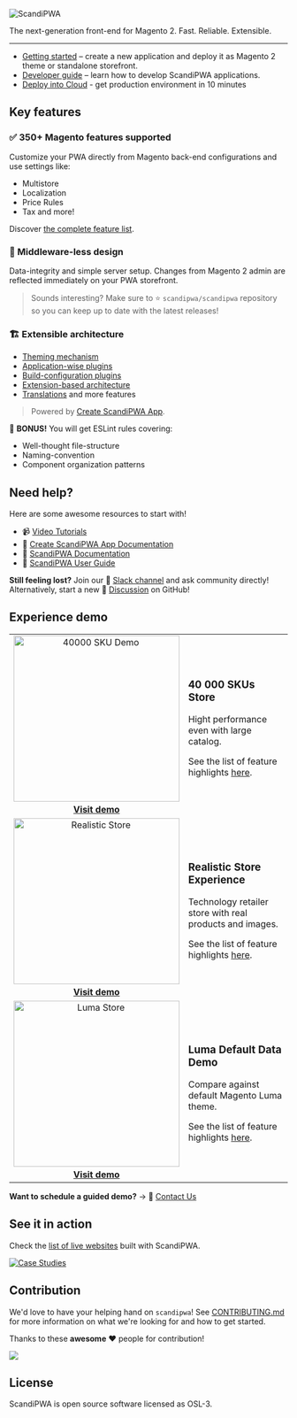 ![ScandiPWA](https://user-images.githubusercontent.com/29531824/104035590-fc25fb00-51da-11eb-9171-d5f2e9211753.png)

The next-generation front-end for Magento 2. Fast. Reliable. Extensible.

---

- [Getting started](https://docs.scandipwa.com/?utm_source=github&utm_medium=readme&utm_campaign=general) – create a new application and deploy it as Magento 2 theme or standalone storefront.
- [Developer guide](https://docs.scandipwa.com/getting-started-1) – learn how to develop ScandiPWA applications.
- [Deploy into Cloud](https://readymage.com/?utm_source=github&utm_medium=readme&utm_campaign=general) - get production environment in 10 minutes

## Key features

### :white_check_mark: 350+ Magento features supported 

Customize your PWA directly from Magento  back-end configurations and use settings like:

- Multistore
- Localization
- Price Rules
- Tax and more!

Discover [the complete feature list](https://manual.scandipwa.com/).

### :vertical_traffic_light: Middleware-less design

Data-integrity and simple server setup. Changes from Magento 2 admin are reflected immediately on your PWA storefront.

> Sounds interesting? Make sure to
:star: `scandipwa/scandipwa` repository so you can keep up to date with the latest releases!

### :building_construction: Extensible architecture 

- [Theming mechanism](https://docs.create-scandipwa-app.com/themes/extensions-and-themes?utm_source=github&utm_medium=readme&utm_campaign=general) 
- [Application-wise plugins](https://docs.create-scandipwa-app.com/extensions/application-plugins?utm_source=github&utm_medium=readme&utm_campaign=general)
- [Build-configuration plugins](https://docs.create-scandipwa-app.com/extensions/build-configuration-plugins?utm_source=github&utm_medium=readme&utm_campaign=general)
- [Extension-based architecture](https://docs.create-scandipwa-app.com/extensions/extensions?utm_source=github&utm_medium=readme&utm_campaign=general)
- [Translations](https://docs.create-scandipwa-app.com/building-your-app/internationalization?utm_source=github&utm_medium=readme&utm_campaign=general) and more features 

> Powered by [Create ScandiPWA App](https://github.com/scandipwa/create-scandipwa-app).

:gift: **BONUS!** You will get ESLint rules covering:

- Well-thought file-structure
- Naming-convention
- Component organization patterns

## Need help?

Here are some awesome resources to start with!

- :video_camera: [Video Tutorials](https://www.youtube.com/channel/UCvnxo7rh5NRwvMHtJga9fww/videos)
- :blue_book: [Create ScandiPWA App Documentation](https://docs.create-scandipwa-app.com/https://docs.scandipwa.com/?utm_source=github&utm_medium=readme&utm_campaign=general)
- :orange_book: [ScandiPWA Documentation](https://docs.scandipwa.com/?utm_source=github&utm_medium=readme&utm_campaign=general)
- :green_book: [ScandiPWA User Guide](https://manual.scandipwa.com/?utm_source=github&utm_medium=readme&utm_campaign=general)

**Still feeling lost?** Join our :busts_in_silhouette: [Slack channel](https://join.slack.com/t/scandipwa/shared_invite/enQtNzE2Mjg1Nzg3MTg5LTQwM2E2NmQ0NmQ2MzliMjVjYjQ1MTFiYWU5ODAyYTYyMGQzNWM3MDhkYzkyZGMxYTJlZWI1N2ExY2Q1MDMwMTk) and ask community directly! Alternatively, start a new :speech_balloon: [Discussion](https://github.com/scandipwa/scandipwa/discussions) on GitHub!

## Experience demo

<table>
  <tbody>
    <tr>
      <td align="center" valign="middle">
        <a href="https://40kskudemo.scandipwa.com/?utm_source=github&utm_medium=readme&utm_campaign=general">
          <img
            src="https://user-images.githubusercontent.com/52198221/102813236-23a25880-43d1-11eb-802d-047bce753f72.png"
            alt="40000 SKU Demo" width="300px"/>
        </a>
        <a href="https://40kskudemo.scandipwa.com/?utm_source=github&utm_medium=readme&utm_campaign=general"><br><strong>Visit demo</strong></a><br>
      </td>
      <td align="left" valign="center">
        <h3>40 000 SKUs Store</h3>
        <p>Hight performance even with large catalog.</p>
        <p>See the list of feature highlights <a href="https://scandipwa.com/demo?utm_source=github&utm_medium=readme&utm_campaign=general">here</a>.</p>
      </td>
    </tr>
    <tr>
      <td align="center" valign="middle">
        <a href="https://tech-demo.scandipwa.com">
          <img
            src="https://user-images.githubusercontent.com/52198221/102813239-256c1c00-43d1-11eb-99f3-df6c39f69740.png"
            alt="Realistic Store" width="300px" />
        </a>
         <a href="https://tech-demo.scandipwa.com/?utm_source=github&utm_medium=readme&utm_campaign=general"><br><strong>Visit demo</strong></a><br>
      </td>
      <td align="left" valign="center">
        <h3>Realistic Store Experience</h3><p>Technology retailer store with
        real products and images.</p><p> See the list of feature highlights <a href="https://scandipwa.com/demo">here</a>.</p>
      </td>
    </tr>
     <tr>
      <td align="center" valign="middle">
        <a href="https://luma-demo.scandipwa.com/?utm_source=github&utm_medium=readme&utm_campaign=general">
          <img
            src="https://user-images.githubusercontent.com/52198221/102813232-22712b80-43d1-11eb-8681-54fe180b6349.png"
            alt="Luma Store" width="300px" />
        </a>
         <a href="https://luma-demo.scandipwa.com/?utm_source=github&utm_medium=readme&utm_campaign=general"><br><strong>Visit demo</strong></a><br>
      </td>
      <td align="left" valign="center">
        <h3>Luma Default Data Demo</h3><p>Compare against default
        Magento Luma theme.</p><p> See the list of feature highlights <a href="https://scandipwa.com/demo">here</a>.</p>
      </td>
    </tr>
  </tbody>
</table>

**Want to schedule a guided demo?** &rarr; :email: [Contact Us](https://scandipwa.com/contact-us?utm_source=github&utm_medium=readme&utm_campaign=general)

## See it in action

Check the [list of live websites](https://scandipwa.com/case-studies.html?utm_source=github&utm_medium=readme&utm_campaign=general) built with ScandiPWA.

[![Case Studies](https://user-images.githubusercontent.com/52198221/103226455-d70ccf00-4934-11eb-9753-ad1b0000733c.png)](https://scandipwa.com/case-studies.html?utm_source=github&utm_medium=readme&utm_campaign=general)

## Contribution

We'd love to have your helping hand on `scandipwa`! See [CONTRIBUTING.md](./CONTRIBUTING.md) for more information on what we're looking for and how to get started.

Thanks to these **awesome** :heart: people for contribution!

<a href="https://github.com/scandipwa/scandipwa/graphs/contributors">
<img src="https://contributors-img.web.app/image?repo=scandipwa/scandipwa" />
</a>

## License

ScandiPWA is open source software licensed as OSL-3.
